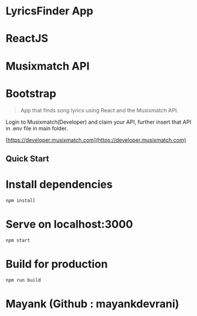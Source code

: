 # LyricsFinder App
# ReactJS
# Musixmatch API
# Bootstrap

> App that finds song lyrics using React and the Musixmatch API.

Login to Musixmatch(Developer) and claim your API, further insert that API in .env file in main folder.

[https://developer.musixmatch.com](https://developer.musixmatch.com)

## Quick Start

# Install dependencies
	npm install

# Serve on localhost:3000
	npm start

# Build for production
	npm run build

# Mayank (Github : mayankdevrani)
